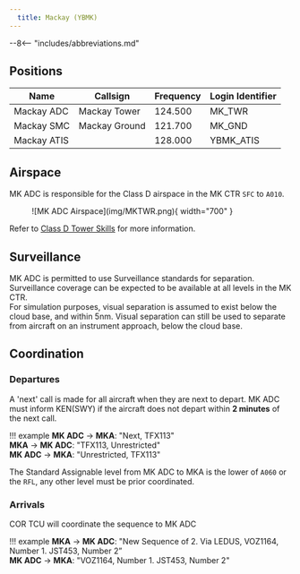 ```yaml
---
  title: Mackay (YBMK)
---
```


--8<-- "includes/abbreviations.md"

## Positions
| Name | Callsign | Frequency | Login Identifier |
| ---- | -------- | --------- | ---------------- |
| Mackay ADC | Mackay Tower | 124.500 | MK_TWR |
| Mackay SMC | Mackay Ground | 121.700 | MK_GND |
| Mackay ATIS |    | 128.000 | YBMK_ATIS |

## Airspace
MK ADC is responsible for the Class D airspace in the MK CTR `SFC` to `A010`.

<figure markdown>
![MK ADC Airspace](img/MKTWR.png){ width="700" }
</figure>

Refer to [Class D Tower Skills](../../controller-skills/classdtwr) for more information.

## Surveillance
MK ADC is permitted to use Surveillance standards for separation. Surveillance coverage can be expected to be available at all levels in the MK CTR.  
For simulation purposes, visual separation is assumed to exist below the cloud base, and within 5nm. Visual separation can still be used to separate from aircraft on an instrument approach, below the cloud base.
## Coordination
### Departures
A 'next' call is made for all aircraft when they are next to depart. MK ADC must inform KEN(SWY) if the aircraft does not depart within **2 minutes** of the next call.

!!! example
    <span class="hotline">**MK ADC** -> **MKA**</span>: "Next, TFX113"  
    <span class="hotline">**MKA** -> **MK ADC**</span>: "TFX113, Unrestricted"  
    <span class="hotline">**MK ADC** -> **MKA**</span>: "Unrestricted, TFX113"

The Standard Assignable level from MK ADC to MKA is the lower of `A060` or the `RFL`, any other level must be prior coordinated.

### Arrivals
COR TCU will coordinate the sequence to MK ADC

!!! example
    <span class="coldline">**MKA** -> **MK ADC**</span>: "New Sequence of 2. Via LEDUS, VOZ1164, Number 1. JST453, Number 2”  
    <span class="coldline">**MK ADC** -> **MKA**</span>: "VOZ1164, Number 1. JST453, Number 2"  
